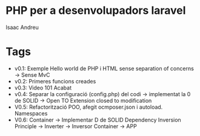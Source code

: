 # PHP per a desenvolupadors laravel

Isaac Andreu

# Tags

- v0.1: Exemple Hello world de PHP i HTML sense separation of concerns -> Sense MvC 
- v0.2: Primeres funcions creades 
- v0.3: Video 101 Acabat 
- v0.4: Separar la configuració (config.php) del codi -> implementat la 0 de SOLID -> Open TO Extension closed to modification
- V0.5: Refactorització POO, afegit ocmposer.json i autoload. Namespaces
- V0.6: Container -> Implementar D de SOLID Dependency Inversion Principle -> Inverter -> Inversor Container -> APP
